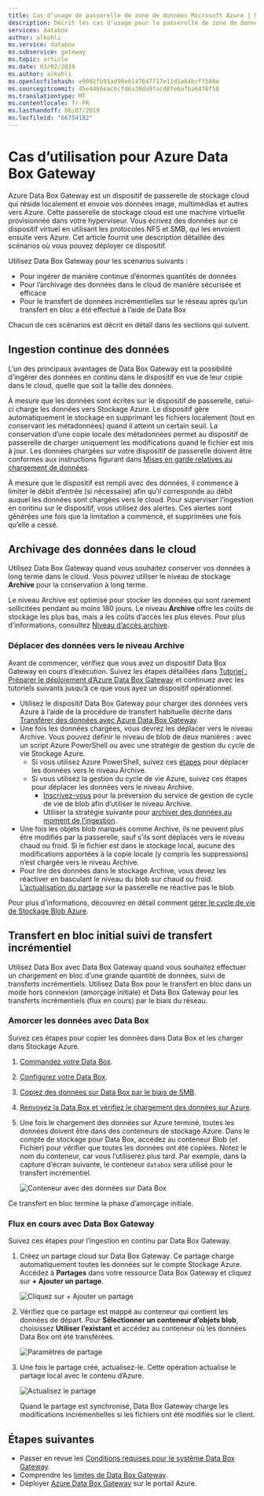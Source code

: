```yaml
---
title: Cas d’usage de passerelle de zone de données Microsoft Azure | Microsoft Docs
description: Décrit les cas d’usage pour la passerelle de zone de données Azure, une solution de stockage d’appliance virtuelle qui vous permet de transférer des données vers Azure
services: databox
author: alkohli
ms.service: databox
ms.subservice: gateway
ms.topic: article
ms.date: 03/02/2019
ms.author: alkohli
ms.openlocfilehash: e9092fb91ad98e6147647717e11d1a64bcff580e
ms.sourcegitcommit: 45e4466eac6cfd6a30da9facd8fe6afba64f6f50
ms.translationtype: MT
ms.contentlocale: fr-FR
ms.lasthandoff: 06/07/2019
ms.locfileid: "66754182"
---
```

# <a name="use-cases-for-azure-data-box-gateway"></a>Cas d’utilisation pour Azure Data Box Gateway

Azure Data Box Gateway est un dispositif de passerelle de stockage cloud qui réside localement et envoie vos données image, multimédias et autres vers Azure. Cette passerelle de stockage cloud est une machine virtuelle provisionnée dans votre hyperviseur. Vous écrivez des données sur ce dispositif virtuel en utilisant les protocoles NFS et SMB, qui les envoient ensuite vers Azure. Cet article fournit une description détaillée des scénarios où vous pouvez déployer ce dispositif.

Utilisez Data Box Gateway pour les scénarios suivants :

- Pour ingérer de manière continue d’énormes quantités de données
- Pour l’archivage des données dans le cloud de manière sécurisée et efficace
- Pour le transfert de données incrémentielles sur le réseau après qu’un transfert en bloc a été effectué à l’aide de Data Box

Chacun de ces scénarios est décrit en détail dans les sections qui suivent.


## <a name="continuous-data-ingestion"></a>Ingestion continue des données

L’un des principaux avantages de Data Box Gateway est la possibilité d’ingérer des données en continu dans le dispositif en vue de leur copie dans le cloud, quelle que soit la taille des données.

À mesure que les données sont écrites sur le dispositif de passerelle, celui-ci charge les données vers Stockage Azure. Le dispositif gère automatiquement le stockage en supprimant les fichiers localement (tout en conservant les métadonnées) quand il atteint un certain seuil. La conservation d’une copie locale des métadonnées permet au dispositif de passerelle de charger uniquement les modifications quand le fichier est mis à jour. Les données chargées sur votre dispositif de passerelle doivent être conformes aux instructions figurant dans [Mises en garde relatives au chargement de données](data-box-gateway-limits.md#data-upload-caveats).

À mesure que le dispositif est rempli avec des données, il commence à limiter le débit d’entrée (si nécessaire) afin qu’il corresponde au débit auquel les données sont chargées vers le cloud. Pour superviser l’ingestion en continu sur le dispositif, vous utilisez des alertes. Ces alertes sont générées une fois que la limitation a commencé, et supprimées une fois qu’elle a cessé.

## <a name="cloud-archival-of-data"></a>Archivage des données dans le cloud

Utilisez Data Box Gateway quand vous souhaitez conserver vos données à long terme dans le cloud. Vous pouvez utiliser le niveau de stockage **Archive** pour la conservation à long terme.

Le niveau Archive est optimisé pour stocker les données qui sont rarement sollicitées pendant au moins 180 jours. Le niveau **Archive** offre les coûts de stockage les plus bas, mais a les coûts d’accès les plus élevés. Pour plus d’informations, consultez [Niveau d’accès archive](/azure/storage/blobs/storage-blob-storage-tiers#archive-access-tier).

### <a name="move-data-to-archive-tier"></a>Déplacer des données vers le niveau Archive

Avant de commencer, vérifiez que vous avez un dispositif Data Box Gateway en cours d’exécution. Suivez les étapes détaillées dans [Tutoriel : Préparer le déploiement d’Azure Data Box Gateway](data-box-gateway-deploy-prep.md) et continuez avec les tutoriels suivants jusqu’à ce que vous ayez un dispositif opérationnel.

- Utilisez le dispositif Data Box Gateway pour charger des données vers Azure à l’aide de la procédure de transfert habituelle décrite dans [Transférer des données avec Azure Data Box Gateway](data-box-gateway-deploy-add-shares.md).
- Une fois les données chargées, vous devrez les déplacer vers le niveau Archive. Vous pouvez définir le niveau de blob de deux manières : avec un script Azure PowerShell ou avec une stratégie de gestion du cycle de vie Stockage Azure.  
    - Si vous utilisez Azure PowerShell, suivez ces [étapes](/azure/databox/data-box-how-to-set-data-tier#use-azure-powershell-to-set-the-blob-tier) pour déplacer les données vers le niveau Archive.
    - Si vous utilisez la gestion du cycle de vie Azure, suivez ces étapes pour déplacer les données vers le niveau Archive.
        - [Inscrivez-vous](/azure/storage/common/storage-lifecycle-management-concepts) pour la préversion du service de gestion de cycle de vie de blob afin d’utiliser le niveau Archive.
        - Utiliser la stratégie suivante pour [archiver des données au moment de l’ingestion](/azure/storage/blobs/storage-lifecycle-management-concepts#archive-data-at-ingest).
- Une fois les objets blob marqués comme Archive, ils ne peuvent plus être modifiés par la passerelle, sauf s’ils sont déplacés vers le niveau chaud ou froid. Si le fichier est dans le stockage local, aucune des modifications apportées à la copie locale (y compris les suppressions) n’est chargée vers le niveau Archive.
- Pour lire des données dans le stockage Archive, vous devez les réactiver en basculant le niveau du blob sur chaud ou froid. [L’actualisation du partage](data-box-gateway-manage-shares.md#refresh-shares) sur la passerelle ne réactive pas le blob.

Pour plus d’informations, découvrez en détail comment [gérer le cycle de vie de Stockage Blob Azure](/azure/storage/common/storage-lifecycle-management-concepts).

## <a name="initial-bulk-transfer-followed-by-incremental-transfer"></a>Transfert en bloc initial suivi de transfert incrémentiel

Utilisez Data Box avec Data Box Gateway quand vous souhaitez effectuer un chargement en bloc d’une grande quantité de données, suivi de transferts incrémentiels. Utilisez Data Box pour le transfert en bloc dans un mode hors connexion (amorçage initiale) et Data Box Gateway pour les transferts incrémentiels (flux en cours) par le biais du réseau.

### <a name="seed-the-data-with-data-box"></a>Amorcer les données avec Data Box

Suivez ces étapes pour copier les données dans Data Box et les charger dans Stockage Azure.

1. [Commandez votre Data Box](/azure/databox/data-box-deploy-ordered).
2. [Configurez votre Data Box](/azure/databox/data-box-deploy-set-up).
3. [Copiez des données sur Data Box par le biais de SMB](/azure/databox/data-box-deploy-copy-data).
4. [Renvoyez la Data Box et vérifiez le chargement des données sur Azure](/azure/databox/data-box-deploy-picked-up).
5. Une fois le chargement des données sur Azure terminé, toutes les données doivent être dans des conteneurs de stockage Azure. Dans le compte de stockage pour Data Box, accédez au conteneur Blob (et Fichier) pour vérifier que toutes les données ont été copiées. Notez le nom du conteneur, car vous l’utiliserez plus tard. Par exemple, dans la capture d’écran suivante, le conteneur `databox` sera utilisé pour le transfert incrémentiel.

    ![Conteneur avec des données sur Data Box](media/data-box-gateway-use-cases/data-container1.png)

Ce transfert en bloc termine la phase d’amorçage initiale.

### <a name="ongoing-feed-with-data-box-gateway"></a>Flux en cours avec Data Box Gateway

Suivez ces étapes pour l’ingestion en continu par Data Box Gateway.

1. Créez un partage cloud sur Data Box Gateway. Ce partage charge automatiquement toutes les données sur le compte Stockage Azure. Accédez à **Partages** dans votre ressource Data Box Gateway et cliquez sur **+ Ajouter un partage**.

    ![Cliquez sur + Ajouter un partage](media/data-box-gateway-use-cases/add-share1.png)

2. Vérifiez que ce partage est mappé au conteneur qui contient les données de départ. Pour **Sélectionner un conteneur d’objets blob**, choisissez **Utiliser l’existant** et accédez au conteneur où les données Data Box ont été transférées.

    ![Paramètres de partage](media/data-box-gateway-use-cases/share-settings-select-existing-container1.png)

3. Une fois le partage créé, actualisez-le. Cette opération actualise le partage local avec le contenu d’Azure.

    ![Actualisez le partage](media/data-box-gateway-use-cases/refresh-share1.png)

    Quand le partage est synchronisé, Data Box Gateway charge les modifications incrémentielles si les fichiers ont été modifiés sur le client.

## <a name="next-steps"></a>Étapes suivantes

- Passer en revue les [Conditions requises pour le système Data Box Gateway](data-box-gateway-system-requirements.md).
- Comprendre les [limites de Data Box Gateway](data-box-gateway-limits.md).
- Déployer [Azure Data Box Gateway](data-box-gateway-deploy-prep.md) sur le portail Azure.